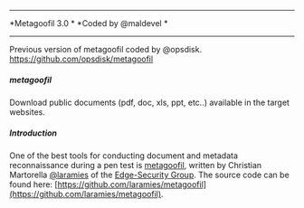 *************************************
*Metagoofil  3.0                    *
*Coded by @maldevel				    *
*************************************

Previous version of metagoofil coded by @opsdisk.
https://github.com/opsdisk/metagoofil

##### metagoofil
Download public documents (pdf, doc, xls, ppt, etc..) available in the target websites.

##### Introduction
One of the best tools for conducting document and metadata reconnaissance during a pen test is [metagoofil](http://www.edge-security.com/metagoofil.php), written by Christian Martorella [@laramies](http://twitter.com/laramies) of the [Edge-Security Group](http://www.edge-security.com/).  The source code can be found here: [https://github.com/laramies/metagoofil](https://github.com/laramies/metagoofil).
